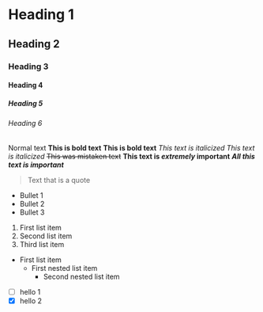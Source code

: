 # Heading 1
## Heading 2
### Heading 3
#### Heading 4
##### Heading 5
###### Heading 6
Normal text
**This is bold text**
__This is bold text__
*This text is italicized*
_This text is italicized_
~~This was mistaken text~~
**This text is _extremely_ important**
***All this text is important***
> Text that is a quote
- Bullet 1
- Bullet 2
- Bullet 3

1. First list item
2. Second list item
3. Third list item


- First list item
  - First nested list item
    - Second nested list item

- [ ] hello 1
- [x] hello 2
